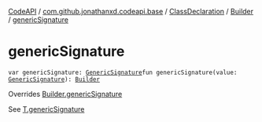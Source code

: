 [CodeAPI](../../../index.md) / [com.github.jonathanxd.codeapi.base](../../index.md) / [ClassDeclaration](../index.md) / [Builder](index.md) / [genericSignature](.)

# genericSignature

`var genericSignature: `[`GenericSignature`](../../../com.github.jonathanxd.codeapi.generic/-generic-signature/index.md)`fun genericSignature(value: `[`GenericSignature`](../../../com.github.jonathanxd.codeapi.generic/-generic-signature/index.md)`): `[`Builder`](index.md)

Overrides [Builder.genericSignature](../../-generic-signature-holder/-builder/generic-signature.md)

See [T.genericSignature](#)

